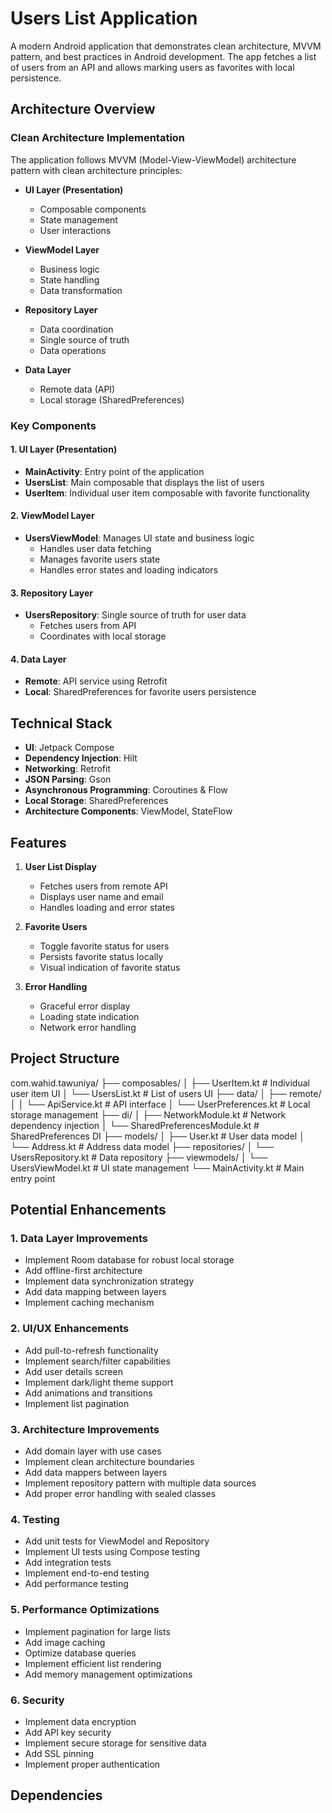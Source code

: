 # Users List Application

A modern Android application that demonstrates clean architecture, MVVM pattern, and best practices in Android development. The app fetches a list of users from an API and allows marking users as favorites with local persistence.

## Architecture Overview

### Clean Architecture Implementation
The application follows MVVM (Model-View-ViewModel) architecture pattern with clean architecture principles:

- **UI Layer (Presentation)**
  - Composable components
  - State management
  - User interactions

- **ViewModel Layer**
  - Business logic
  - State handling
  - Data transformation

- **Repository Layer**
  - Data coordination
  - Single source of truth
  - Data operations

- **Data Layer**
  - Remote data (API)
  - Local storage (SharedPreferences)

### Key Components

#### 1. UI Layer (Presentation)
- **MainActivity**: Entry point of the application
- **UsersList**: Main composable that displays the list of users
- **UserItem**: Individual user item composable with favorite functionality

#### 2. ViewModel Layer
- **UsersViewModel**: Manages UI state and business logic
  - Handles user data fetching
  - Manages favorite users state
  - Handles error states and loading indicators

#### 3. Repository Layer
- **UsersRepository**: Single source of truth for user data
  - Fetches users from API
  - Coordinates with local storage

#### 4. Data Layer
- **Remote**: API service using Retrofit
- **Local**: SharedPreferences for favorite users persistence

## Technical Stack

- **UI**: Jetpack Compose
- **Dependency Injection**: Hilt
- **Networking**: Retrofit
- **JSON Parsing**: Gson
- **Asynchronous Programming**: Coroutines & Flow
- **Local Storage**: SharedPreferences
- **Architecture Components**: ViewModel, StateFlow

## Features

1. **User List Display**
   - Fetches users from remote API
   - Displays user name and email
   - Handles loading and error states

2. **Favorite Users**
   - Toggle favorite status for users
   - Persists favorite status locally
   - Visual indication of favorite status

3. **Error Handling**
   - Graceful error display
   - Loading state indication
   - Network error handling

## Project Structure

com.wahid.tawuniya/
├── composables/
│ ├── UserItem.kt # Individual user item UI
│ └── UsersList.kt # List of users UI
├── data/
│ ├── remote/
│ │ └── ApiService.kt # API interface
│ └── UserPreferences.kt # Local storage management
├── di/
│ ├── NetworkModule.kt # Network dependency injection
│ └── SharedPreferencesModule.kt # SharedPreferences DI
├── models/
│ ├── User.kt # User data model
│ └── Address.kt # Address data model
├── repositories/
│ └── UsersRepository.kt # Data repository
├── viewmodels/
│ └── UsersViewModel.kt # UI state management
└── MainActivity.kt # Main entry point



## Potential Enhancements

### 1. Data Layer Improvements
- Implement Room database for robust local storage
- Add offline-first architecture
- Implement data synchronization strategy
- Add data mapping between layers
- Implement caching mechanism

### 2. UI/UX Enhancements
- Add pull-to-refresh functionality
- Implement search/filter capabilities
- Add user details screen
- Implement dark/light theme support
- Add animations and transitions
- Implement list pagination

### 3. Architecture Improvements
- Add domain layer with use cases
- Implement clean architecture boundaries
- Add data mappers between layers
- Implement repository pattern with multiple data sources
- Add proper error handling with sealed classes

### 4. Testing
- Add unit tests for ViewModel and Repository
- Implement UI tests using Compose testing
- Add integration tests
- Implement end-to-end testing
- Add performance testing

### 5. Performance Optimizations
- Implement pagination for large lists
- Add image caching
- Optimize database queries
- Implement efficient list rendering
- Add memory management optimizations

### 6. Security
- Implement data encryption
- Add API key security
- Implement secure storage for sensitive data
- Add SSL pinning
- Implement proper authentication

## Dependencies
